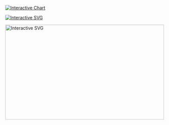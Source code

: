 [![Interactive Chart](https://storage.googleapis.com/model-result-screens/W%26B%20Chart%2010_19_2024%2C%2010_13_28%20PM%20(2).svg )](https://storage.googleapis.com/model-result-screens/W%26B%20Chart%2010_19_2024%2C%2010_13_28%20PM%20(2).svg )


[![Interactive SVG](https://github.com/weiyueli7/AC215_FashionAI/blob/michelle-test-branch/reports/W%26B%20Chart%2010_19_2024%2C%2010_13_28%20PM%20(1).svg)](https://github.com/weiyueli7/AC215_FashionAI/blob/michelle-test-branch/reports/W%26B%20Chart%2010_19_2024%2C%2010_13_28%20PM%20(1).svg)


<a href="https://github.com/weiyueli7/AC215_FashionAI/blob/michelle-test-branch/reports/W%26B%20Chart%2010_19_2024%2C%2010_13_28%20PM%20(1).svg">
    <img src="https://github.com/weiyueli7/AC215_FashionAI/blob/michelle-test-branch/reports/W%26B%20Chart%2010_19_2024%2C%2010_13_28%20PM%20(1).svg" alt="Interactive SVG" width="500" height="300" />
</a>
